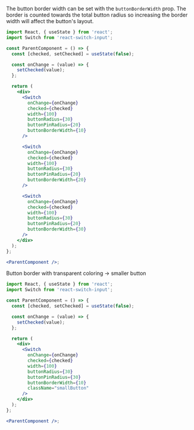 The button border width can be set with the `buttonBorderWidth` prop. The border is counted towards the total button radius so increasing the border width will affect the button's layout.

```jsx
import React, { useState } from 'react';
import Switch from 'react-switch-input';

const ParentComponent = () => {
  const [checked, setChecked] = useState(false);

  const onChange = (value) => {
    setChecked(value);
  };

  return (
    <div>
      <Switch
        onChange={onChange}
        checked={checked}
        width={100}
        buttonRadius={30}
        buttonPinRadius={20}
        buttonBorderWidth={10}
      />

      <Switch
        onChange={onChange}
        checked={checked}
        width={100}
        buttonRadius={30}
        buttonPinRadius={20}
        buttonBorderWidth={20}
      />

      <Switch
        onChange={onChange}
        checked={checked}
        width={100}
        buttonRadius={30}
        buttonPinRadius={20}
        buttonBorderWidth={30}
      />
    </div>
  );
};

<ParentComponent />;
```

Button border with transparent coloring -> smaller button

```jsx
import React, { useState } from 'react';
import Switch from 'react-switch-input';

const ParentComponent = () => {
  const [checked, setChecked] = useState(false);

  const onChange = (value) => {
    setChecked(value);
  };

  return (
    <div>
      <Switch
        onChange={onChange}
        checked={checked}
        width={100}
        buttonRadius={30}
        buttonPinRadius={30}
        buttonBorderWidth={10}
        className="smallButton"
      />
    </div>
  );
};

<ParentComponent />;
```
